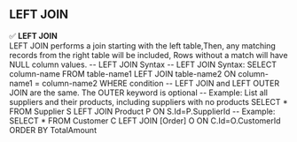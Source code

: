 ##  LEFT JOIN 
✅ <b>LEFT JOIN</b> <br> LEFT JOIN performs a join starting with the left table,Then, any matching records from the right table will be included, Rows without a match will have NULL column values.
-- LEFT JOIN Syntax
	-- 	LEFT JOIN Syntax:
		SELECT column-name 
		FROM table-name1 
		LEFT JOIN table-name2 ON column-name1 = column-name2 
		WHERE condition 
	-- LEFT JOIN and LEFT OUTER JOIN are the same. The OUTER keyword is optional
	-- Example: List all suppliers and their products, including suppliers with no products
		SELECT * 
		FROM Supplier S 
		LEFT JOIN Product P ON S.Id=P.SupplierId
	-- Example: 
		SELECT * 
		FROM Customer C
		LEFT JOIN [Order] O ON C.Id=O.CustomerId
		ORDER BY TotalAmount



